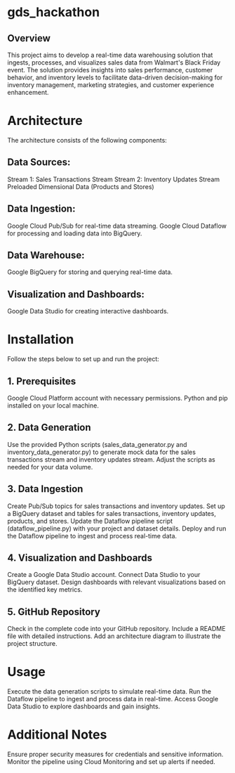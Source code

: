 # gds_hackathon

## Overview
This project aims to develop a real-time data warehousing solution that ingests, processes, and visualizes sales data from Walmart's Black Friday event. The solution provides insights into sales performance, customer behavior, and inventory levels to facilitate data-driven decision-making for inventory management, marketing strategies, and customer experience enhancement.

# Architecture
The architecture consists of the following components:

## Data Sources:

Stream 1: Sales Transactions Stream
Stream 2: Inventory Updates Stream
Preloaded Dimensional Data (Products and Stores)

## Data Ingestion:
Google Cloud Pub/Sub for real-time data streaming.
Google Cloud Dataflow for processing and loading data into BigQuery.

## Data Warehouse:
Google BigQuery for storing and querying real-time data.

## Visualization and Dashboards:
Google Data Studio for creating interactive dashboards.

# Installation
Follow the steps below to set up and run the project:

## 1. Prerequisites
Google Cloud Platform account with necessary permissions.
Python and pip installed on your local machine.

## 2. Data Generation
Use the provided Python scripts (sales_data_generator.py and inventory_data_generator.py) to generate mock data for the sales transactions stream and inventory updates stream. Adjust the scripts as needed for your data volume.

## 3. Data Ingestion
Create Pub/Sub topics for sales transactions and inventory updates.
Set up a BigQuery dataset and tables for sales transactions, inventory updates, products, and stores.
Update the Dataflow pipeline script (dataflow_pipeline.py) with your project and dataset details.
Deploy and run the Dataflow pipeline to ingest and process real-time data.

## 4. Visualization and Dashboards
Create a Google Data Studio account.
Connect Data Studio to your BigQuery dataset.
Design dashboards with relevant visualizations based on the identified key metrics.

## 5. GitHub Repository
Check in the complete code into your GitHub repository.
Include a README file with detailed instructions.
Add an architecture diagram to illustrate the project structure.

# Usage
Execute the data generation scripts to simulate real-time data.
Run the Dataflow pipeline to ingest and process data in real-time.
Access Google Data Studio to explore dashboards and gain insights.

# Additional Notes
Ensure proper security measures for credentials and sensitive information.
Monitor the pipeline using Cloud Monitoring and set up alerts if needed.

